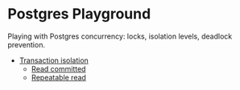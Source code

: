 # Postgres Playground

Playing with Postgres concurrency: locks, isolation levels, deadlock prevention.

- [Transaction isolation](/isolation-levels.md#transaction-isolation)
  - [Read committed](/isolation-levels.md#read-committed)
  - [Repeatable read](/isolation-levels.md#repeatable-read)
